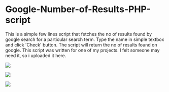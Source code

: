 # Google-Number-of-Results-PHP-script
This is a simple few lines script that fetches the no of results found by google search for a particular search term. Type the name in simple textbox and click 'Check' button. The script will return the no of results found on google. This script was written for one of my projects. I felt someone may need it, so i uploaded it here.

![](https://github.com/devlovepreet/Google-Number-of-Results-PHP-script/blob/master/screenshots/google_01.png) 

![](https://github.com/devlovepreet/Google-Number-of-Results-PHP-script/blob/master/screenshots/google_02.png) 

![](https://github.com/devlovepreet/Google-Number-of-Results-PHP-script/blob/master/screenshots/google_03.png) 


